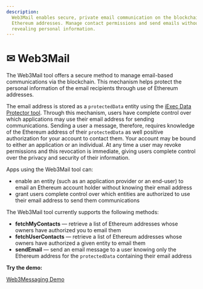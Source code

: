 ```yaml
---
description:
  Web3Mail enables secure, private email communication on the blockchain using
  Ethereum addresses. Manage contact permissions and send emails without
  revealing personal information.
---
```


<script setup>
import { Icon } from '@iconify/vue';
</script>

# ✉ Web3Mail

The Web3Mail tool offers a secure method to manage email-based communications
via the blockchain. This mechanism helps protect the personal information of the
email recipients through use of Ethereum addresses.

The email address is stored as a `protectedData` entity using the
[iExec Data Protector tool](./dataProtector.md). Through this mechanism, users
have complete control over which applications may use their email address for
sending communications. Sending a user a message, therefore, requires knowledge
of the Ethereum address of their `protectedData` as well positive authorization
for your account to contact them. Your account may be bound to either an
application or an individual. At any time a user may revoke permissions and this
revocation is immediate, giving users complete control over the privacy and
security of their information.

Apps using the Web3Mail tool can:

- enable an entity (such as an application provider or an end-user) to email an
  Ethereum account holder without knowing their email address
- grant users complete control over which entities are authorized to use their
  email address to send them communications

The Web3Mail tool currently supports the following methods:

- **fetchMyContacts** — retrieve a list of Ethereum addresses whose owners have
  authorized you to email them
- **fetchUserContacts** — retrieve a list of Ethereum addresses whose owners
  have authorized a given entity to email them
- **sendEmail** — send an email message to a user knowing only the Ethereum
  address for the `protectedData` containing their email address

**Try the demo:**

<a href="https://demo.iex.ec/web3messaging" target="_blank" rel="noreferrer" class="link-as-block">
  <Icon icon="mdi:art" height="25" style="margin-right: -1px" /> Web3Messaging Demo
</a>
